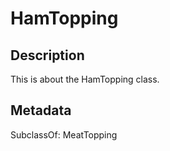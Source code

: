 # HamTopping

## Description

This is about the HamTopping class.

## Metadata

SubclassOf: MeatTopping

